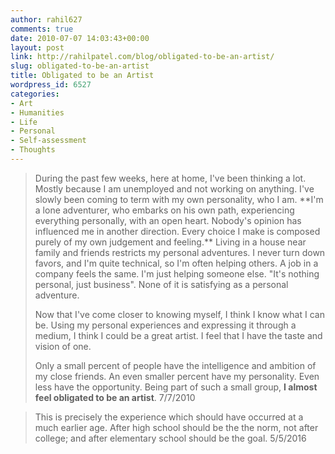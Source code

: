 ```yaml
---
author: rahil627
comments: true
date: 2010-07-07 14:03:43+00:00
layout: post
link: http://rahilpatel.com/blog/obligated-to-be-an-artist/
slug: obligated-to-be-an-artist
title: Obligated to be an Artist
wordpress_id: 6527
categories:
- Art
- Humanities
- Life
- Personal
- Self-assessment
- Thoughts
---
```


<blockquote>During the past few weeks, here at home, I've been thinking a lot. Mostly because I am unemployed and not working on anything. I've slowly been coming to term with my own personality, who I am. **I'm a lone adventurer, who embarks on his own path, experiencing everything personally, with an open heart. Nobody's opinion has influenced me in another direction. Every choice I make is composed purely of my own judgement and feeling.** Living in a house near family and friends restricts my personal adventures. I never turn down favors, and I'm quite technical, so I'm often helping others. A job in a company feels the same. I'm just helping someone else. "It's nothing personal, just business". None of it is satisfying as a personal adventure.

Now that I've come closer to knowing myself, I think I know what I can be. Using my personal experiences and expressing it through a medium, I think I could be a great artist. I feel that I have the taste and vision of one.

Only a small percent of people have the intelligence and ambition of my close friends. An even smaller percent have my personality. Even less have the opportunity. Being part of such a small group, **I almost feel obligated to be an artist**.
7/7/2010</blockquote>





<blockquote>This is precisely the experience which should have occurred at a much earlier age. After high school should be the the norm, not after college; and after elementary school should be the goal.
5/5/2016</blockquote>
